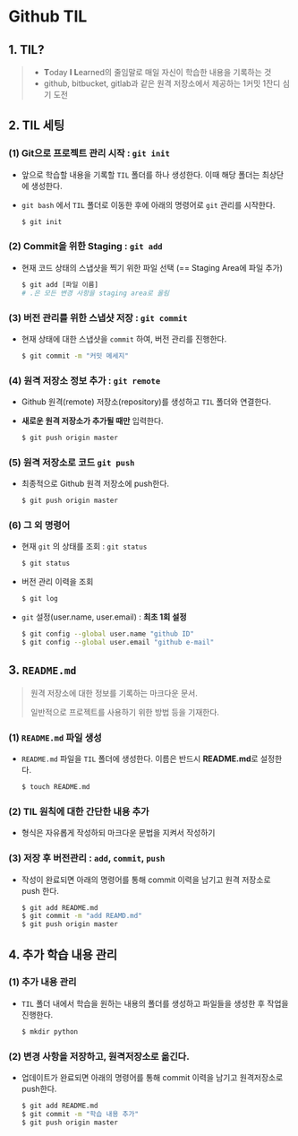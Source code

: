 # Github TIL

## 1. TIL?

> * **T**oday **I** **L**earned의 줄임말로 매일 자신이 학습한 내용을 기록하는 것
> * github, bitbucket, gitlab과 같은 원격 저장소에서 제공하는 1커밋 1잔디 심기 도전



## 2. TIL 세팅

### (1) Git으로 프로젝트 관리 시작 : `git init`

* 앞으로 학습할 내용을 기록할 `TIL` 폴더를 하나 생성한다. 이때 해당 폴더는 최상단에 생성한다.

* `git bash` 에서 `TIL` 폴더로 이동한 후에 아래의 명령어로 `git` 관리를 시작한다.

  ```bash
  $ git init
  ```



### (2) Commit을 위한 Staging : `git add`

* 현재 코드 상태의 스냅샷을 찍기 위한 파일 선택 (== Staging Area에 파일 추가)

  ```bash
  $ git add [파일 이름]
  # .은 모든 변경 사항을 staging area로 올림
  ```



### (3) 버전 관리를 위한 스냅샷 저장 : `git commit`

* 현재 상태에 대한 스냅샷을 `commit` 하여, 버전 관리를 진행한다.

  ```bash
  $ git commit -m "커밋 메세지"
  ```



### (4) 원격 저장소 정보 추가 : `git remote`

* Github 원격(remote) 저장소(repository)를 생성하고 `TIL` 폴더와 연결한다.

* **새로운 원격 저장소가 추가될 때만** 입력한다.

  ```bash
  $ git push origin master
  ```



### (5) 원격 저장소로 코드 `git push`

* 최종적으로 Github 원격 저장소에 push한다.

  ```bash
  $ git push origin master
  ```



### (6) 그 외 명령어

* 현재 `git` 의 상태를 조회 : `git status`

  ```bash
  $ git status
  ```

* 버전 관리 이력을 조회

  ```bash
  $ git log
  ```

* `git` 설정(user.name, user.email) : **최초 1회 설정**

  ```bash
  $ git config --global user.name "github ID"
  $ git config --global user.email "github e-mail"
  ```

  

## 3. `README.md`

> 원격 저장소에 대한 정보를 기록하는 마크다운 문서.
>
> 일반적으로 프로젝트를 사용하기 위한 방법 등을 기재한다.



### (1) `README.md` 파일 생성

* `README.md` 파일을 `TIL` 폴더에 생성한다. 이름은 반드시 **README.md**로 설정한다.

  ```bash
  $ touch README.md
  ```



### (2) TIL 원칙에 대한 간단한 내용 추가

* 형식은 자유롭게 작성하되 마크다운 문법을 지켜서 작성하기



### (3) 저장 후 버전관리 : `add`, `commit`, `push`

* 작성이 완료되면 아래의 명령어를 통해 commit 이력을 남기고 원격 저장소로 push 한다.

  ```bash
  $ git add README.md
  $ git commit -m "add REAMD.md"
  $ git push origin master
  ```

  

## 4. 추가 학습 내용 관리

### (1) 추가 내용 관리

* `TIL` 폴더 내에서 학습을 원하는 내용의 폴더를 생성하고 파일들을 생성한 후 작업을 진행한다.

  ```bash
  $ mkdir python
  ```



### (2) 변경 사항을 저장하고, 원격저장소로 옮긴다.

* 업데이트가 완료되면 아래의 명령어를 통해 commit 이력을 남기고 원격저장소로 push한다.

  ```bash
  $ git add README.md
  $ git commit -m "학습 내용 추가"
  $ git push origin master
  ```

  

